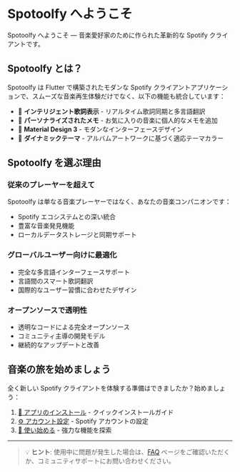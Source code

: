 # Spotoolfy へようこそ

Spotoolfy へようこそ — 音楽愛好家のために作られた革新的な Spotify クライアントです。

## Spotoolfy とは？

Spotoolfy は Flutter で構築されたモダンな Spotify クライアントアプリケーションで、スムーズな音楽再生体験だけでなく、以下の機能も統合しています：

- 🎵 **インテリジェント歌詞表示** - リアルタイム歌詞同期と多言語翻訳
- 📝 **パーソナライズされたメモ** - お気に入りの音楽に個人的なメモを追加
- 🎨 **Material Design 3** - モダンなインターフェースデザイン
- 🌈 **ダイナミックテーマ** - アルバムアートワークに基づく適応テーマカラー

## Spotoolfy を選ぶ理由

### 従来のプレーヤーを超えて
Spotoolfy は単なる音楽プレーヤーではなく、あなたの音楽コンパニオンです：
- Spotify エコシステムとの深い統合
- 豊富な音楽発見機能
- ローカルデータストレージと同期サポート

### グローバルユーザー向けに最適化
- 完全な多言語インターフェースサポート
- 言語間のスマート歌詞翻訳
- 国際的なユーザー習慣に合わせたデザイン

### オープンソースで透明性
- 透明なコードによる完全オープンソース
- コミュニティ主導の開発モデル
- 継続的なアップデートと改善

## 音楽の旅を始めましょう

全く新しい Spotify クライアントを体験する準備はできましたか？始めましょう：

1. [📱 アプリのインストール](/ja/getting-started/installation) - クイックインストールガイド
2. [⚙️ アカウント設定](/ja/getting-started/configuration) - Spotify アカウントの設定
3. [🚀 使い始める](/ja/features/overview) - 強力な機能を探索

---

> 💡 **ヒント**: 使用中に問題が発生した場合は、[FAQ](/ja/advanced/faq) ページをご確認いただくか、コミュニティサポートにお問い合わせください。